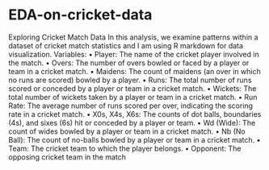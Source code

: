 # EDA-on-cricket-data

Exploring Cricket Match Data
In this analysis, we examine patterns within a dataset of cricket match statistics and I am using R markdown
for data visualization.
Variables:
• Player: The name of the cricket player involved in the match.
• Overs: The number of overs bowled or faced by a player or team in a cricket match.
• Maidens: The count of maidens (an over in which no runs are scored) bowled by a player.
• Runs: The total number of runs scored or conceded by a player or team in a cricket match.
• Wickets: The total number of wickets taken by a player or team in a cricket match.
• Run Rate: The average number of runs scored per over, indicating the scoring rate in a cricket match.
• X0s, X4s, X6s: The counts of dot balls, boundaries (4s), and sixes (6s) hit or conceded by a player
or team.
• Wd (Wide): The count of wides bowled by a player or team in a cricket match.
• Nb (No Ball): The count of no-balls bowled by a player or team in a cricket match.
• Team: The cricket team to which the player belongs.
• Opponent: The opposing cricket team in the match
